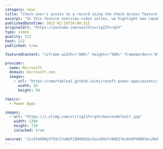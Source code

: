 ```yaml
---
category: news
title: "Check user's access to a record using the Check Access feature"
excerpt: "In this feature overview video series, we highlight new capabilities included in the latest update to Microsoft Power Apps.  This featured product update to Power Apps highlights check access, a new record level security feature admins can use to check and assign security roles.  Get the most out of"
publishedDateTime: 2021-02-16T16:08:31Z
originalUrl: "https://youtube.com/watch?v=rigZ1FvrgSY"
type: video
quality: 122
heat: 122
published: true

featuredContent: "<iframe width=\"800\" height=\"500\" frameborder=\"0\" src=\"https://www.youtube.com/embed/rigZ1FvrgSY\" allow=\"accelerometer; autoplay; encrypted-media; gyroscope; picture-in-picture\" allowfullscreen></iframe>"

provider:
  name: Microsoft
  domain: microsoft.com
  images:
    - url: "https://smartableai.github.io/microsoft-power-apps/assets/images/organizations/microsoft.com-50x50.jpg"
      width: 50
      height: 50

topics:
  - Power Apps

images:
  - url: "https://i.ytimg.com/vi/rigZ1FvrgSY/maxresdefault.jpg"
    width: 1280
    height: 720
    isCached: true

secured: "/Lv3lmOXWjXfS9/CVzWoF1ZHU6Q2Gv3uvcKHxfv9OEI7eu9zbPVODO3en/NvRquPpTqlha5OPJhxisvlcifz4uF+uCkhJgiloJGxttJKjhpMqwhdMfwtnO/abdGdPoTtEueBW6KtU9ykP5MtTNDHMF4FxwKU2Ts0z/jK/AVjKTZE15px07sDJuKEb6szwVmroGQ5dA5ra6Wv/wGcVUww+2uOUrqDOUXeAuF0+gVv0HznFtOWxMDXOL1Oi/f3tII45uyJblXFlUXQ/7kLF1NPGEpRemhX53yaYDIHSDHSjiZc1ARokPBv1Gm2srSdArTm42j5X1Og/eUqEhdtWEikAV9bfw8TUC1PQ0zXrm6C8Vy0zRALmBxoXE5XVMIrJayrs01uDcSWibfKfG09DJHaQuu4xg4/kJURSDT8/p/wyC8F7gUuKaX/rHMOSrE22/pP;iOciU7Vc693rmLsDdgVe5w=="
---
```


